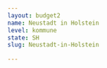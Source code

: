 ```yaml
---
layout: budget2
name: Neustadt in Holstein
level: kommune
state: SH
slug: Neustadt-in-Holstein

---
```



